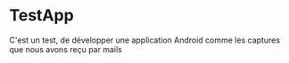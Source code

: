 # TestApp
C'est un test, de développer une application Android comme les captures que nous avons reçu par mails
